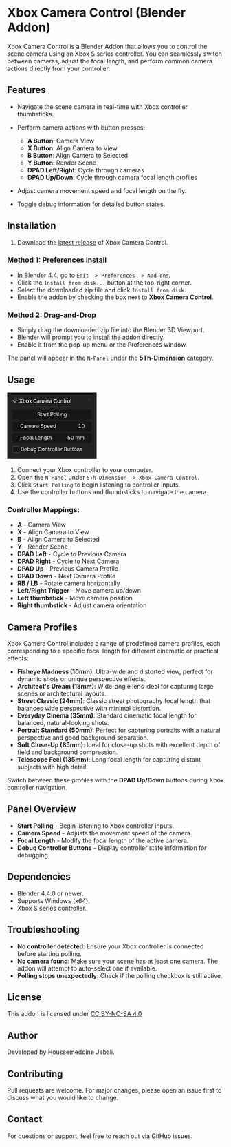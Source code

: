 # Xbox Camera Control (Blender Addon)

Xbox Camera Control is a Blender Addon that allows you to control the scene camera using an Xbox S series controller. You can seamlessly switch between cameras, adjust the focal length, and perform common camera actions directly from your controller.

## Features

* Navigate the scene camera in real-time with Xbox controller thumbsticks.
* Perform camera actions with button presses:

  * **A Button**: Camera View
  * **X Button**: Align Camera to View
  * **B Button**: Align Camera to Selected
  * **Y Button**: Render Scene
  * **DPAD Left/Right**: Cycle through cameras
  * **DPAD Up/Down**: Cycle through camera focal length profiles
* Adjust camera movement speed and focal length on the fly.
* Toggle debug information for detailed button states.

## Installation

1. Download the [latest release](https://github.com/HoussemEJ/Xbox-Camera-Control/releases/latest) of Xbox Camera Control.

### Method 1: Preferences Install

* In Blender 4.4, go to `Edit -> Preferences -> Add-ons`.
* Click the `Install from disk...` button at the top-right corner.
* Select the downloaded zip file and click `Install from disk`.
* Enable the addon by checking the box next to **Xbox Camera Control**.

### Method 2: Drag-and-Drop

* Simply drag the downloaded zip file into the Blender 3D Viewport.
* Blender will prompt you to install the addon directly.
* Enable it from the pop-up menu or the Preferences window.

The panel will appear in the `N-Panel` under the **5Th-Dimension** category.

## Usage

![Interface Overview](./assets/interface.png)

1. Connect your Xbox controller to your computer.
2. Open the `N-Panel` under `5Th-Dimension -> Xbox Camera Control`.
3. Click `Start Polling` to begin listening to controller inputs.
4. Use the controller buttons and thumbsticks to navigate the camera.

### Controller Mappings:

* **A** - Camera View
* **X** - Align Camera to View
* **B** - Align Camera to Selected
* **Y** - Render Scene
* **DPAD Left** - Cycle to Previous Camera
* **DPAD Right** - Cycle to Next Camera
* **DPAD Up** - Previous Camera Profile
* **DPAD Down** - Next Camera Profile
* **RB / LB** - Rotate camera horizontally
* **Left/Right Trigger** - Move camera up/down
* **Left thumbstick** - Move camera position
* **Right thumbstick** - Adjust camera orientation

## Camera Profiles

Xbox Camera Control includes a range of predefined camera profiles, each corresponding to a specific focal length for different cinematic or practical effects:

* **Fisheye Madness (10mm)**: Ultra-wide and distorted view, perfect for dynamic shots or unique perspective effects.
* **Architect's Dream (18mm)**: Wide-angle lens ideal for capturing large scenes or architectural layouts.
* **Street Classic (24mm)**: Classic street photography focal length that balances wide perspective with minimal distortion.
* **Everyday Cinema (35mm)**: Standard cinematic focal length for balanced, natural-looking shots.
* **Portrait Standard (50mm)**: Perfect for capturing portraits with a natural perspective and good background separation.
* **Soft Close-Up (85mm)**: Ideal for close-up shots with excellent depth of field and background compression.
* **Telescope Feel (135mm)**: Long focal length for capturing distant subjects with high detail.

Switch between these profiles with the **DPAD Up/Down** buttons during Xbox controller navigation.

## Panel Overview

* **Start Polling** - Begin listening to Xbox controller inputs.
* **Camera Speed** - Adjusts the movement speed of the camera.
* **Focal Length** - Modify the focal length of the active camera.
* **Debug Controller Buttons** - Display controller state information for debugging.

## Dependencies

* Blender 4.4.0 or newer.
* Supports Windows (x64).
* Xbox S series controller.

## Troubleshooting

* **No controller detected**: Ensure your Xbox controller is connected before starting polling.
* **No camera found**: Make sure your scene has at least one camera. The addon will attempt to auto-select one if available.
* **Polling stops unexpectedly**: Check if the polling checkbox is still active.

## License

This addon is licensed under [CC BY-NC-SA 4.0](https://creativecommons.org/licenses/by-nc-sa/4.0/)

## Author

Developed by Houssemeddine Jebali.

## Contributing

Pull requests are welcome. For major changes, please open an issue first to discuss what you would like to change.

## Contact

For questions or support, feel free to reach out via GitHub issues.
